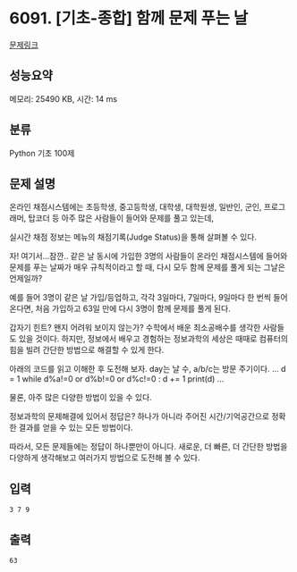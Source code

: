 # 6091. [기초-종합] 함께 문제 푸는 날

[문제링크](https://codeup.kr/problem.php?id=6091)

## 성능요약

메모리: 25490 KB, 시간: 14 ms

## 분류

Python 기초 100제

## 문제 설명

온라인 채점시스템에는 초등학생, 중고등학생, 대학생, 대학원생,
일반인, 군인, 프로그래머, 탑코더 등 아주 많은 사람들이 들어와 문제를 풀고 있는데,

실시간 채점 정보는 메뉴의 채점기록(Judge Status)을 통해 살펴볼 수 있다.

자! 여기서...잠깐..
같은 날 동시에 가입한 3명의 사람들이 온라인 채점시스템에 들어와 문제를 푸는 날짜가
매우 규칙적이라고 할 때, 다시 모두 함께 문제를 풀게 되는 그날은 언제일까?

예를 들어 3명이 같은 날 가입/등업하고, 각각 3일마다, 7일마다, 9일마다
한 번씩 들어온다면, 처음 가입하고 63일 만에 다시 3명이 함께 문제를 풀게 된다.

갑자기 힌트?
왠지 어려워 보이지 않는가?
수학에서 배운 최소공배수를 생각한 사람들도 있을 것이다. 하지만, 정보에서 배우고 경험하는
정보과학의 세상은 때때로 컴퓨터의 힘을 빌려 간단한 방법으로 해결할 수 있게 한다.

아래의 코드를 읽고 이해한 후 도전해 보자.
day는 날 수, a/b/c는 방문 주기이다.
...
d = 1
while d%a!=0 or d%b!=0 or d%c!=0 :
  d += 1
print(d)
...

물론, 아주 많은 다양한 방법이 있을 수 있다.

정보과학의 문제해결에 있어서 정답은?
하나가 아니라 주어진 시간/기억공간으로 정확한 결과를 얻을 수 있는 모든 방법이다.

따라서, 모든 문제들에는 정답이 하나뿐만이 아니다.
새로운, 더 빠른, 더 간단한 방법을 다양하게 생각해보고 여러가지 방법으로 도전해 볼 수 있다.

## 입력

```
3 7 9
```

## 출력

```
63
```